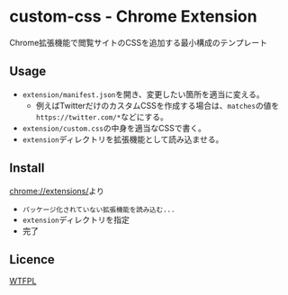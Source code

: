 custom-css - Chrome Extension
====

Chrome拡張機能で閲覧サイトのCSSを追加する最小構成のテンプレート

## Usage
* `extension/manifest.json`を開き、変更したい箇所を適当に変える。
    + 例えばTwitterだけのカスタムCSSを作成する場合は、`matches`の値を`https://twitter.com/*`などにする。
* `extension/custom.css`の中身を適当なCSSで書く。
* `extension`ディレクトリを拡張機能として読み込ませる。

## Install
[chrome://extensions/](chrome://extensions/)より

* `パッケージ化されていない拡張機能を読み込む...`
* `extension`ディレクトリを指定
* 完了

## Licence
[WTFPL](http://www.wtfpl.net/)